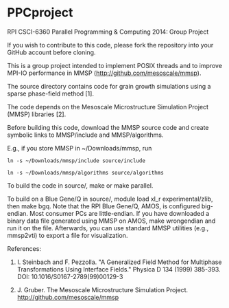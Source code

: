 PPCproject
==========

RPI CSCI-6360 Parallel Programming &amp; Computing 2014: Group Project

If you wish to contribute to this code, please fork the repository into your GitHub account before cloning.

This is a group project intended to implement POSIX threads and to improve MPI-IO performance in MMSP (http://github.com/mesoscale/mmsp).

The source directory contains code for grain growth simulations using a sparse phase-field method [1].

The code depends on the Mesoscale Microstructure Simulation Project (MMSP) libraries [2].

Before building this code, download the MMSP source code and create symbolic links to MMSP/include and MMSP/algorithms.

E.g., if you store MMSP in ~/Downloads/mmsp, run

	ln -s ~/Downloads/mmsp/include source/include

	ln -s ~/Downloads/mmsp/algorithms source/algorithms

To build the code in source/, make or make parallel.

To build on a Blue Gene/Q in source/, module load xl_r experimental/zlib, then make bgq.
Note that the RPI Blue Gene/Q, AMOS, is configured big-endian. Most consumer PCs are little-endian.
If you have downloaded a binary data file generated using MMSP on AMOS, make wrongendian and run it on the file.
Afterwards, you can use standard MMSP utilities (e.g., mmsp2vti) to export a file for visualization.


References:

1.  I. Steinbach and F. Pezzolla. "A Generalized Field Method for Multiphase Transformations Using Interface Fields."
    Physica D 134 (1999) 385-393. DOI: 10.1016/S0167-2789(99)00129-3

2.  J. Gruber. The Mesoscale Microstructure Simulation Project. http://github.com/mesoscale/mmsp
